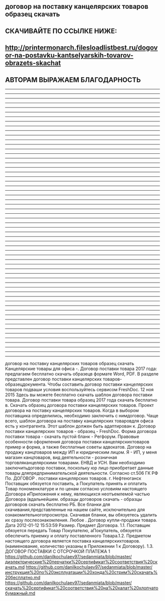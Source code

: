 договор на поставку канцелярских товаров образец скачать
--------------------------------------------------
СКАЧИВАЙТЕ ПО ССЫЛКЕ НИЖЕ:
--------------------------------------------------
http://printermonarch.filesloadlistbest.ru/dogovor-na-postavku-kantselyarskih-tovarov-obrazets-skachat
--------------------------------------------------
АВТОРАМ ВЫРАЖАЕМ БЛАГОДАРНОСТЬ
--------------------------------------------------
--------------------------------------------------
--------------------------------------------------
--------------------------------------------------
--------------------------------------------------
--------------------------------------------------
--------------------------------------------------
--------------------------------------------------
--------------------------------------------------
--------------------------------------------------
--------------------------------------------------
--------------------------------------------------
--------------------------------------------------
--------------------------------------------------
--------------------------------------------------
--------------------------------------------------
--------------------------------------------------
--------------------------------------------------
--------------------------------------------------
--------------------------------------------------
--------------------------------------------------
--------------------------------------------------
--------------------------------------------------
--------------------------------------------------
--------------------------------------------------
--------------------------------------------------
--------------------------------------------------
--------------------------------------------------
--------------------------------------------------
--------------------------------------------------
--------------------------------------------------
--------------------------------------------------
--------------------------------------------------
--------------------------------------------------
--------------------------------------------------
--------------------------------------------------
--------------------------------------------------
--------------------------------------------------
--------------------------------------------------
--------------------------------------------------
--------------------------------------------------
--------------------------------------------------
--------------------------------------------------
--------------------------------------------------
--------------------------------------------------
--------------------------------------------------
--------------------------------------------------
--------------------------------------------------
--------------------------------------------------
--------------------------------------------------
--------------------------------------------------
--------------------------------------------------
--------------------------------------------------
--------------------------------------------------
--------------------------------------------------
--------------------------------------------------
--------------------------------------------------
--------------------------------------------------
--------------------------------------------------
--------------------------------------------------
договор на поставку канцелярских товаров образец скачать Канцелярские товары для офиса -. Договор поставки товара 2017 года: предлагаем бесплатно скачать образецв формате Word, PDF. В разделе представлен договор поставки канцелярских товаров- образецдокумента. Чтобы составить договор поставки канцелярских товаров подваши условия воспользуйтесь сервисом FreshDoc. 12 ноя 2015  Здесь вы можете бесплатно скачать шаблон договора поставки товара. Договор поставки товара образец 2017 года скачать бесплатно в. Скачать образец договора поставки канцелярских товаров. Проект договора   на поставку канцелярских товаров. Когда в выбором поставщика определились, необходимо заключить с нимдоговор. Чаще всего, шаблон договора на поставку канцелярских товаровдля офиса есть у контрагента. Этот шаблон должен быть адаптирован к. Договор поставки канцелярских товаров - образец - FreshDoc. Форма договора поставки товара - скачать пустой бланк - Регфорум. Правовые особенности оформления договора поставки канцелярскихтоваров пример и форма, а также бесплатные советы адвокатов. Договор на продажу канцтоваров между ИП и юридическим лицом. Я - ИП, у меня магазин канцтоваров, вид деятельности - розничная торговляканцелярскими товарами. ЕНВД и УСН.  Вам необходимо заключитьдоговор поставки, поскольку юр лицо приобретает данные товары дляпредпринимательской деятельности. Согласно ст.506 ГК РФ По. ДОГОВОР . поставки канцелярских товаров. г. Нефтеюганск   Поставщик обязуется поставить, а Покупатель принять и оплатить Товар пономенклатуре и по ценам согласно условиям настоящего Договора иПриложения к нему, являющихся неотъемлемой частью Договора (вдальнейшем. образцы договоров скачать -
образцы договоров скачать бесплатно РБ.  Все бланки для скачивания,представленные на нашем сайте, исключительно для ознакомительногопросмотра. Скачивая бланки, вы обязуетесь удалить их сразу послеознакомления. Любое . Договор купли-продажи товара. Дата 2012-01-12 15:53:59 Размер. Предмет Договора. 1.1. Поставщик обязуется передать Товар Покупателю, аПокупатель, обязуется обеспечить приемку и оплату поставленного Товара.1.2. Предметом настоящего договора является поставка канцелярскихтоваров. (наименование, количество указаны в Приложении  1 к Договору). 1.3. ДОГОВОР ПОСТАВКИ С ОТСРОЧКОЙ ПЛАТЕЖА  1
https://github.com/danilkochulaev97/sedanmiata/blob/master/диэлектрические%20перчатки%20сертификат%20соответствия%20скачать.md
https://github.com/danilkochulaev97/sedanmiata/blob/master/инструкция%20по%20эксплуатации%20хонда%20стрим%20скачать%20бесплатно.md
https://github.com/danilkochulaev97/sedanmiata/blob/master/скачать%20сертификат%20соответствия%20на%20халат%20хлопчатобумажный.md